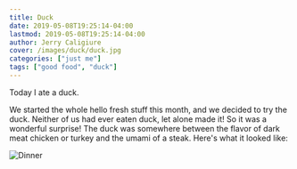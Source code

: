 ```yaml
---
title: Duck
date: 2019-05-08T19:25:14-04:00
lastmod: 2019-05-08T19:25:14-04:00
author: Jerry Caligiure
cover: /images/duck/duck.jpg
categories: ["just me"]
tags: ["good food", "duck"]
---
```


Today I ate a duck.

<!--more-->

We started the whole hello fresh stuff this month, and we decided to try the duck.
Neither of us had ever eaten duck, let alone made it! So it was a wonderful surprise!
The duck was somewhere between the flavor of dark meat chicken or turkey and
the umami of a steak. Here's what it looked like:

![Dinner](/images/duck/dinner.jpg)
